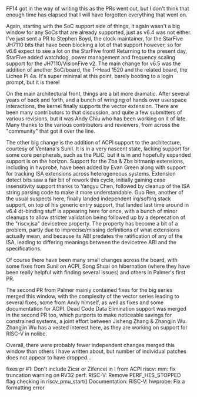 FF14 got in the way of writing this as the PRs went out, but I don't think that
enough time has elapsed that I will have forgotten everything that went on.

Again, starting with the SoC support side of things, it again wasn't a big
window for any SoCs that are already supported, just as v6.4 was not either.
I've just sent a PR to Stephen Boyd, the clock maintainer, for the StarFive
JH7110 bits that have been blocking a lot of that support however, so for v6.6
expect to see a lot on the StarFive front! Returning to the present day,
StarFive added watchdog, power management and frequency scaling support for the
JH7110/VisionFive v2.
The main change for v6.5 was the addition of another SoC/board, the T-Head 1520
and the related board, the Lichee Pi 4a. It's super minimal at this point,
barely booting to a login prompt, but it is there!

On the main architectural front, things are a bit more dramatic. After several
years of back and forth, and a bunch of wringing of hands over userspace
interactions, the kernel finally supports the vector extension. There are been
many contributors to that discussion, and quite a few submitters of various
revisions, but it was Andy Chiu who has been working on it of late.
Many thanks to the various contributors and reviewers, from across the
"community" that got it over the line.

The other big change is the addition of ACPI support to the architecture,
courtesy of Ventana's Sunil. It is in a very nascent state, lacking support for
some core peripherals, such as the PLIC, but it is in and hopefully expanded
support is on the horizon.
Support for the Zba & Zbs bitmanip extensions, including in hwprobe, have been
added by Evan Green along with support for tracking ISA extensions across
heterogeneous systems.
Extension detect bits saw a fair bit of rework this cycle, initially gaining
case insensitivity support thanks to Yangyu Chen, followed by cleanup of the
ISA string parsing code to make it more understandable.
Guo Ren, another of the usual suspects here, finally landed independent
irq/softirq stack support, on top of his generic entry support, that landed last
time around in v6.4
dt-binding stuff is appearing here for once, with a bunch of minor cleanups
to allow stricter validation being followed up by a deprecation of the
"riscv,isa" devicetree property. The property has become a bit of a problem,
partly due to imprecise/missing definitions of what extensions actually mean,
and because its ABI predates the ratification of any of the ISA, leading to
differing meanings between the devicetree ABI and the specifications.

Of course there have been many small changes across the board, with some fixes
from Sunil on ACPI, Song Shuai on hibernation (where they have been really
helpful with finding several issues) and others in Palmer's first PR.

The second PR from Palmer mainly contained fixes for the big series merged this
window, with the complexity of the vector series leading to several fixes, some
from Andy himself, as well as fixes and some documentation for ACPI.
Dead Code Data Elimination support was merged in the second PR too, which
purports to make noticeable savings for constrained systems, a joint effort
between Jisheng Zhang & Zhangjin Wu. Zhangjin Wu has a vested interest here, as
they are working on support for RISC-V in nolibc.

Overall, there were probably fewer independent changes merged this window than
others I have written about, but number of individual patches does not appear to
have dropped...

fixes pr #1:
Don't include Zicsr or Zifencei in I from ACPI
riscv: mm: fix truncation warning on RV32
perf: RISC-V: Remove PERF_HES_STOPPED flag checking in riscv_pmu_start()
Documentation: RISC-V: hwprobe: Fix a formatting error
